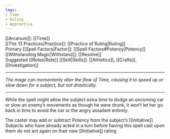 ```yaml
---
tags:
- Time
- Ruling
- Apprentice
---
```


[[Arcanum]]: [[Time]]\
[[The 13 Practices|Practice]]: [[Practice of Ruling|Ruling]]\
Primary [[Spell Factors|Factor]]: [[Spell Factors#Potency|Potency]]\
[[Withstanding Magic|Withstand]]: [[Resolve]]\
Suggested [[Rotes|Rote]] [[Skill|Skills]]: [[Athletics]], [[Crafts]], [[Investigation]]

---

_The mage can momentarily alter the flow of Time, causing it to speed up or slow down for a subject, but not drastically._

---

While the spell might allow the subject extra time to dodge an oncoming car or slow an enemy’s movements as though he were drunk, it won’t let her go back in time to avoid the car or the angry assailant entirely.

The caster may add or subtract Potency from the subject’s [[Initiative]].\
Subjects who have already acted in a turn before having this spell cast upon them do not act again on their new [[Initiative]] rating.